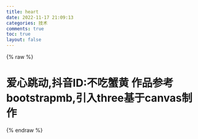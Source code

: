 ```yaml
---
title: heart
date: 2022-11-17 21:09:13
categories: 技术 
comments: true
toc: true
layout: false
---
```


{% raw %}
<!DOCTYPE html>
<html lang="en">

<head>
  <meta charset="UTF-8">
  <title>爱心跳动,3D拖拽搬</title>
  <link rel="stylesheet" href="./css/style.css">

</head>
<h1>爱心跳动,抖音ID:不吃蟹黄 作品参考bootstrapmb,引入three基于canvas制作</h1>
<!-- 抖音ID:不吃蟹黄 -->

<body>

  <script src='./js/three.min.js'></script>
  <!-- <script src='./js/MeshSurfaceSampler.js'></script> -->
  <script src='./js/TrackballControls.js'></script>
  <script src='./js/simplex-noise.js'></script>
  <script src='./js/OBJLoader.js'></script>
  <script src='./js/gsap.min.js'></script>
  <script src="./js/script.js"></script>


  <script>


    (function () {
      const _face = new THREE.Triangle();

      const _color = new THREE.Vector3();

      class MeshSurfaceSampler {

        constructor(mesh) {

          let geometry = mesh.geometry;

          if (!geometry.isBufferGeometry || geometry.attributes.position.itemSize !== 3) {

            throw new Error('THREE.MeshSurfaceSampler: Requires BufferGeometry triangle mesh.');

          }

          if (geometry.index) {

            console.warn('THREE.MeshSurfaceSampler: Converting geometry to non-indexed BufferGeometry.');
            geometry = geometry.toNonIndexed();

          }

          this.geometry = geometry;
          this.randomFunction = Math.random;
          this.positionAttribute = this.geometry.getAttribute('position');
          this.colorAttribute = this.geometry.getAttribute('color');
          this.weightAttribute = null;
          this.distribution = null;

        }

        setWeightAttribute(name) {

          this.weightAttribute = name ? this.geometry.getAttribute(name) : null;
          return this;

        }

        build() {

          const positionAttribute = this.positionAttribute;
          const weightAttribute = this.weightAttribute;
          const faceWeights = new Float32Array(positionAttribute.count / 3); // Accumulate weights for each mesh face.

          for (let i = 0; i < positionAttribute.count; i += 3) {

            let faceWeight = 1;

            if (weightAttribute) {

              faceWeight = weightAttribute.getX(i) + weightAttribute.getX(i + 1) + weightAttribute.getX(i + 2);

            }

            _face.a.fromBufferAttribute(positionAttribute, i);

            _face.b.fromBufferAttribute(positionAttribute, i + 1);

            _face.c.fromBufferAttribute(positionAttribute, i + 2);

            faceWeight *= _face.getArea();
            faceWeights[i / 3] = faceWeight;

          } // Store cumulative total face weights in an array, where weight index
          // corresponds to face index.


          this.distribution = new Float32Array(positionAttribute.count / 3);
          let cumulativeTotal = 0;

          for (let i = 0; i < faceWeights.length; i++) {

            cumulativeTotal += faceWeights[i];
            this.distribution[i] = cumulativeTotal;

          }

          return this;

        }

        setRandomGenerator(randomFunction) {

          this.randomFunction = randomFunction;
          return this;

        }

        sample(targetPosition, targetNormal, targetColor) {

          const cumulativeTotal = this.distribution[this.distribution.length - 1];
          const faceIndex = this.binarySearch(this.randomFunction() * cumulativeTotal);
          return this.sampleFace(faceIndex, targetPosition, targetNormal, targetColor);

        }

        binarySearch(x) {

          const dist = this.distribution;
          let start = 0;
          let end = dist.length - 1;
          let index = - 1;

          while (start <= end) {

            const mid = Math.ceil((start + end) / 2);

            if (mid === 0 || dist[mid - 1] <= x && dist[mid] > x) {

              index = mid;
              break;

            } else if (x < dist[mid]) {

              end = mid - 1;

            } else {

              start = mid + 1;

            }

          }

          return index;

        }

        sampleFace(faceIndex, targetPosition, targetNormal, targetColor) {

          let u = this.randomFunction();
          let v = this.randomFunction();

          if (u + v > 1) {

            u = 1 - u;
            v = 1 - v;

          }

          _face.a.fromBufferAttribute(this.positionAttribute, faceIndex * 3);

          _face.b.fromBufferAttribute(this.positionAttribute, faceIndex * 3 + 1);

          _face.c.fromBufferAttribute(this.positionAttribute, faceIndex * 3 + 2);

          targetPosition.set(0, 0, 0).addScaledVector(_face.a, u).addScaledVector(_face.b, v).addScaledVector(_face.c, 1 - (u + v));

          if (targetNormal !== undefined) {

            _face.getNormal(targetNormal);

          }

          if (targetColor !== undefined && this.colorAttribute !== undefined) {

            _face.a.fromBufferAttribute(this.colorAttribute, faceIndex * 3);

            _face.b.fromBufferAttribute(this.colorAttribute, faceIndex * 3 + 1);

            _face.c.fromBufferAttribute(this.colorAttribute, faceIndex * 3 + 2);

            _color.set(0, 0, 0).addScaledVector(_face.a, u).addScaledVector(_face.b, v).addScaledVector(_face.c, 1 - (u + v));

            targetColor.r = _color.x;
            targetColor.g = _color.y;
            targetColor.b = _color.z;
          }
          return this;

        }

      }

      THREE.MeshSurfaceSampler = MeshSurfaceSampler;

    })();

  </script>
  <script>
    (function () {

      const _object_pattern = /^[og]\s*(.+)?/; // mtllib file_reference

      const _material_library_pattern = /^mtllib /; // usemtl material_name

      const _material_use_pattern = /^usemtl /; // usemap map_name

      const _map_use_pattern = /^usemap /;

      const _vA = new THREE.Vector3();

      const _vB = new THREE.Vector3();

      const _vC = new THREE.Vector3();

      const _ab = new THREE.Vector3();

      const _cb = new THREE.Vector3();

      function ParserState() {

        const state = {
          objects: [],
          object: {},
          vertices: [],
          normals: [],
          colors: [],
          uvs: [],
          materials: {},
          materialLibraries: [],
          startObject: function (name, fromDeclaration) {

            // If the current object (initial from reset) is not from a g/o declaration in the parsed
            // file. We need to use it for the first parsed g/o to keep things in sync.
            if (this.object && this.object.fromDeclaration === false) {

              this.object.name = name;
              this.object.fromDeclaration = fromDeclaration !== false;
              return;

            }

            const previousMaterial = this.object && typeof this.object.currentMaterial === 'function' ? this.object.currentMaterial() : undefined;

            if (this.object && typeof this.object._finalize === 'function') {

              this.object._finalize(true);

            }

            this.object = {
              name: name || '',
              fromDeclaration: fromDeclaration !== false,
              geometry: {
                vertices: [],
                normals: [],
                colors: [],
                uvs: [],
                hasUVIndices: false
              },
              materials: [],
              smooth: true,
              startMaterial: function (name, libraries) {

                const previous = this._finalize(false); // New usemtl declaration overwrites an inherited material, except if faces were declared
                // after the material, then it must be preserved for proper MultiMaterial continuation.


                if (previous && (previous.inherited || previous.groupCount <= 0)) {

                  this.materials.splice(previous.index, 1);

                }

                const material = {
                  index: this.materials.length,
                  name: name || '',
                  mtllib: Array.isArray(libraries) && libraries.length > 0 ? libraries[libraries.length - 1] : '',
                  smooth: previous !== undefined ? previous.smooth : this.smooth,
                  groupStart: previous !== undefined ? previous.groupEnd : 0,
                  groupEnd: - 1,
                  groupCount: - 1,
                  inherited: false,
                  clone: function (index) {

                    const cloned = {
                      index: typeof index === 'number' ? index : this.index,
                      name: this.name,
                      mtllib: this.mtllib,
                      smooth: this.smooth,
                      groupStart: 0,
                      groupEnd: - 1,
                      groupCount: - 1,
                      inherited: false
                    };
                    cloned.clone = this.clone.bind(cloned);
                    return cloned;

                  }
                };
                this.materials.push(material);
                return material;

              },
              currentMaterial: function () {

                if (this.materials.length > 0) {

                  return this.materials[this.materials.length - 1];

                }

                return undefined;

              },
              _finalize: function (end) {

                const lastMultiMaterial = this.currentMaterial();

                if (lastMultiMaterial && lastMultiMaterial.groupEnd === - 1) {

                  lastMultiMaterial.groupEnd = this.geometry.vertices.length / 3;
                  lastMultiMaterial.groupCount = lastMultiMaterial.groupEnd - lastMultiMaterial.groupStart;
                  lastMultiMaterial.inherited = false;

                } // Ignore objects tail materials if no face declarations followed them before a new o/g started.


                if (end && this.materials.length > 1) {

                  for (let mi = this.materials.length - 1; mi >= 0; mi--) {

                    if (this.materials[mi].groupCount <= 0) {

                      this.materials.splice(mi, 1);

                    }

                  }

                } // Guarantee at least one empty material, this makes the creation later more straight forward.


                if (end && this.materials.length === 0) {

                  this.materials.push({
                    name: '',
                    smooth: this.smooth
                  });

                }

                return lastMultiMaterial;

              }
            }; // Inherit previous objects material.
            // Spec tells us that a declared material must be set to all objects until a new material is declared.
            // If a usemtl declaration is encountered while this new object is being parsed, it will
            // overwrite the inherited material. Exception being that there was already face declarations
            // to the inherited material, then it will be preserved for proper MultiMaterial continuation.

            if (previousMaterial && previousMaterial.name && typeof previousMaterial.clone === 'function') {

              const declared = previousMaterial.clone(0);
              declared.inherited = true;
              this.object.materials.push(declared);

            }

            this.objects.push(this.object);

          },
          finalize: function () {

            if (this.object && typeof this.object._finalize === 'function') {

              this.object._finalize(true);

            }

          },
          parseVertexIndex: function (value, len) {

            const index = parseInt(value, 10);
            return (index >= 0 ? index - 1 : index + len / 3) * 3;

          },
          parseNormalIndex: function (value, len) {

            const index = parseInt(value, 10);
            return (index >= 0 ? index - 1 : index + len / 3) * 3;

          },
          parseUVIndex: function (value, len) {

            const index = parseInt(value, 10);
            return (index >= 0 ? index - 1 : index + len / 2) * 2;

          },
          addVertex: function (a, b, c) {

            const src = this.vertices;
            const dst = this.object.geometry.vertices;
            dst.push(src[a + 0], src[a + 1], src[a + 2]);
            dst.push(src[b + 0], src[b + 1], src[b + 2]);
            dst.push(src[c + 0], src[c + 1], src[c + 2]);

          },
          addVertexPoint: function (a) {

            const src = this.vertices;
            const dst = this.object.geometry.vertices;
            dst.push(src[a + 0], src[a + 1], src[a + 2]);

          },
          addVertexLine: function (a) {

            const src = this.vertices;
            const dst = this.object.geometry.vertices;
            dst.push(src[a + 0], src[a + 1], src[a + 2]);

          },
          addNormal: function (a, b, c) {

            const src = this.normals;
            const dst = this.object.geometry.normals;
            dst.push(src[a + 0], src[a + 1], src[a + 2]);
            dst.push(src[b + 0], src[b + 1], src[b + 2]);
            dst.push(src[c + 0], src[c + 1], src[c + 2]);

          },
          addFaceNormal: function (a, b, c) {

            const src = this.vertices;
            const dst = this.object.geometry.normals;

            _vA.fromArray(src, a);

            _vB.fromArray(src, b);

            _vC.fromArray(src, c);

            _cb.subVectors(_vC, _vB);

            _ab.subVectors(_vA, _vB);

            _cb.cross(_ab);

            _cb.normalize();

            dst.push(_cb.x, _cb.y, _cb.z);
            dst.push(_cb.x, _cb.y, _cb.z);
            dst.push(_cb.x, _cb.y, _cb.z);

          },
          addColor: function (a, b, c) {

            const src = this.colors;
            const dst = this.object.geometry.colors;
            if (src[a] !== undefined) dst.push(src[a + 0], src[a + 1], src[a + 2]);
            if (src[b] !== undefined) dst.push(src[b + 0], src[b + 1], src[b + 2]);
            if (src[c] !== undefined) dst.push(src[c + 0], src[c + 1], src[c + 2]);

          },
          addUV: function (a, b, c) {

            const src = this.uvs;
            const dst = this.object.geometry.uvs;
            dst.push(src[a + 0], src[a + 1]);
            dst.push(src[b + 0], src[b + 1]);
            dst.push(src[c + 0], src[c + 1]);

          },
          addDefaultUV: function () {

            const dst = this.object.geometry.uvs;
            dst.push(0, 0);
            dst.push(0, 0);
            dst.push(0, 0);

          },
          addUVLine: function (a) {

            const src = this.uvs;
            const dst = this.object.geometry.uvs;
            dst.push(src[a + 0], src[a + 1]);

          },
          addFace: function (a, b, c, ua, ub, uc, na, nb, nc) {

            const vLen = this.vertices.length;
            let ia = this.parseVertexIndex(a, vLen);
            let ib = this.parseVertexIndex(b, vLen);
            let ic = this.parseVertexIndex(c, vLen);
            this.addVertex(ia, ib, ic);
            this.addColor(ia, ib, ic); // normals

            if (na !== undefined && na !== '') {

              const nLen = this.normals.length;
              ia = this.parseNormalIndex(na, nLen);
              ib = this.parseNormalIndex(nb, nLen);
              ic = this.parseNormalIndex(nc, nLen);
              this.addNormal(ia, ib, ic);

            } else {

              this.addFaceNormal(ia, ib, ic);

            } // uvs


            if (ua !== undefined && ua !== '') {

              const uvLen = this.uvs.length;
              ia = this.parseUVIndex(ua, uvLen);
              ib = this.parseUVIndex(ub, uvLen);
              ic = this.parseUVIndex(uc, uvLen);
              this.addUV(ia, ib, ic);
              this.object.geometry.hasUVIndices = true;

            } else {

              // add placeholder values (for inconsistent face definitions)
              this.addDefaultUV();

            }

          },
          addPointGeometry: function (vertices) {

            this.object.geometry.type = 'Points';
            const vLen = this.vertices.length;

            for (let vi = 0, l = vertices.length; vi < l; vi++) {

              const index = this.parseVertexIndex(vertices[vi], vLen);
              this.addVertexPoint(index);
              this.addColor(index);

            }

          },
          addLineGeometry: function (vertices, uvs) {

            this.object.geometry.type = 'Line';
            const vLen = this.vertices.length;
            const uvLen = this.uvs.length;

            for (let vi = 0, l = vertices.length; vi < l; vi++) {

              this.addVertexLine(this.parseVertexIndex(vertices[vi], vLen));

            }

            for (let uvi = 0, l = uvs.length; uvi < l; uvi++) {

              this.addUVLine(this.parseUVIndex(uvs[uvi], uvLen));

            }

          }
        };
        state.startObject('', false);
        return state;

      } //


      class OBJLoader extends THREE.Loader {

        constructor(manager) {

          super(manager);
          this.materials = null;

        }

        load(url, onLoad, onProgress, onError) {

          const scope = this;
          const loader = new THREE.FileLoader(this.manager);
          loader.setPath(this.path);
          loader.setRequestHeader(this.requestHeader);
          loader.setWithCredentials(this.withCredentials);
          loader.load(url, function (text) {

            try {

              onLoad(scope.parse(text));

            } catch (e) {

              if (onError) {

                onError(e);

              } else {

                console.error(e);

              }

              scope.manager.itemError(url);

            }

          }, onProgress, onError);

        }

        setMaterials(materials) {

          this.materials = materials;
          return this;

        }

        parse(text) {

          const state = new ParserState();

          if (text.indexOf('\r\n') !== - 1) {

            // This is faster than String.split with regex that splits on both
            text = text.replace(/\r\n/g, '\n');

          }

          if (text.indexOf('\\\n') !== - 1) {

            // join lines separated by a line continuation character (\)
            text = text.replace(/\\\n/g, '');

          }

          const lines = text.split('\n');
          let line = '',
            lineFirstChar = '';
          let lineLength = 0;
          let result = []; // Faster to just trim left side of the line. Use if available.

          const trimLeft = typeof ''.trimLeft === 'function';

          for (let i = 0, l = lines.length; i < l; i++) {

            line = lines[i];
            line = trimLeft ? line.trimLeft() : line.trim();
            lineLength = line.length;
            if (lineLength === 0) continue;
            lineFirstChar = line.charAt(0); // @todo invoke passed in handler if any

            if (lineFirstChar === '#') continue;

            if (lineFirstChar === 'v') {

              const data = line.split(/\s+/);

              switch (data[0]) {

                case 'v':
                  state.vertices.push(parseFloat(data[1]), parseFloat(data[2]), parseFloat(data[3]));

                  if (data.length >= 7) {

                    state.colors.push(parseFloat(data[4]), parseFloat(data[5]), parseFloat(data[6]));

                  } else {

                    // if no colors are defined, add placeholders so color and vertex indices match
                    state.colors.push(undefined, undefined, undefined);

                  }

                  break;

                case 'vn':
                  state.normals.push(parseFloat(data[1]), parseFloat(data[2]), parseFloat(data[3]));
                  break;

                case 'vt':
                  state.uvs.push(parseFloat(data[1]), parseFloat(data[2]));
                  break;

              }

            } else if (lineFirstChar === 'f') {

              const lineData = line.substr(1).trim();
              const vertexData = lineData.split(/\s+/);
              const faceVertices = []; // Parse the face vertex data into an easy to work with format

              for (let j = 0, jl = vertexData.length; j < jl; j++) {

                const vertex = vertexData[j];

                if (vertex.length > 0) {

                  const vertexParts = vertex.split('/');
                  faceVertices.push(vertexParts);

                }

              } // Draw an edge between the first vertex and all subsequent vertices to form an n-gon


              const v1 = faceVertices[0];

              for (let j = 1, jl = faceVertices.length - 1; j < jl; j++) {

                const v2 = faceVertices[j];
                const v3 = faceVertices[j + 1];
                state.addFace(v1[0], v2[0], v3[0], v1[1], v2[1], v3[1], v1[2], v2[2], v3[2]);

              }

            } else if (lineFirstChar === 'l') {

              const lineParts = line.substring(1).trim().split(' ');
              let lineVertices = [];
              const lineUVs = [];

              if (line.indexOf('/') === - 1) {

                lineVertices = lineParts;

              } else {

                for (let li = 0, llen = lineParts.length; li < llen; li++) {

                  const parts = lineParts[li].split('/');
                  if (parts[0] !== '') lineVertices.push(parts[0]);
                  if (parts[1] !== '') lineUVs.push(parts[1]);

                }

              }

              state.addLineGeometry(lineVertices, lineUVs);

            } else if (lineFirstChar === 'p') {

              const lineData = line.substr(1).trim();
              const pointData = lineData.split(' ');
              state.addPointGeometry(pointData);

            } else if ((result = _object_pattern.exec(line)) !== null) {

              // o object_name
              // or
              // g group_name
              // WORKAROUND: https://bugs.chromium.org/p/v8/issues/detail?id=2869
              // let name = result[ 0 ].substr( 1 ).trim();
              const name = (' ' + result[0].substr(1).trim()).substr(1);
              state.startObject(name);

            } else if (_material_use_pattern.test(line)) {

              // material
              state.object.startMaterial(line.substring(7).trim(), state.materialLibraries);

            } else if (_material_library_pattern.test(line)) {

              // mtl file
              state.materialLibraries.push(line.substring(7).trim());

            } else if (_map_use_pattern.test(line)) {

              // the line is parsed but ignored since the loader assumes textures are defined MTL files
              // (according to https://www.okino.com/conv/imp_wave.htm, 'usemap' is the old-style Wavefront texture reference method)
              console.warn('THREE.OBJLoader: Rendering identifier "usemap" not supported. Textures must be defined in MTL files.');

            } else if (lineFirstChar === 's') {

              result = line.split(' '); // smooth shading
              // @todo Handle files that have varying smooth values for a set of faces inside one geometry,
              // but does not define a usemtl for each face set.
              // This should be detected and a dummy material created (later MultiMaterial and geometry groups).
              // This requires some care to not create extra material on each smooth value for "normal" obj files.
              // where explicit usemtl defines geometry groups.
              // Example asset: examples/models/obj/cerberus/Cerberus.obj

              /*
               * http://paulbourke.net/dataformats/obj/
               * or
               * http://www.cs.utah.edu/~boulos/cs3505/obj_spec.pdf
               *
               * From chapter "Grouping" Syntax explanation "s group_number":
               * "group_number is the smoothing group number. To turn off smoothing groups, use a value of 0 or off.
               * Polygonal elements use group numbers to put elements in different smoothing groups. For free-form
               * surfaces, smoothing groups are either turned on or off; there is no difference between values greater
               * than 0."
               */

              if (result.length > 1) {

                const value = result[1].trim().toLowerCase();
                state.object.smooth = value !== '0' && value !== 'off';

              } else {

                // ZBrush can produce "s" lines #11707
                state.object.smooth = true;

              }

              const material = state.object.currentMaterial();
              if (material) material.smooth = state.object.smooth;

            } else {

              // Handle null terminated files without exception
              if (line === '\0') continue;
              console.warn('THREE.OBJLoader: Unexpected line: "' + line + '"');

            }

          }

          state.finalize();
          const container = new THREE.Group();
          container.materialLibraries = [].concat(state.materialLibraries);
          const hasPrimitives = !(state.objects.length === 1 && state.objects[0].geometry.vertices.length === 0);

          if (hasPrimitives === true) {

            for (let i = 0, l = state.objects.length; i < l; i++) {

              const object = state.objects[i];
              const geometry = object.geometry;
              const materials = object.materials;
              const isLine = geometry.type === 'Line';
              const isPoints = geometry.type === 'Points';
              let hasVertexColors = false; // Skip o/g line declarations that did not follow with any faces

              if (geometry.vertices.length === 0) continue;
              const buffergeometry = new THREE.BufferGeometry();
              buffergeometry.setAttribute('position', new THREE.Float32BufferAttribute(geometry.vertices, 3));

              if (geometry.normals.length > 0) {

                buffergeometry.setAttribute('normal', new THREE.Float32BufferAttribute(geometry.normals, 3));

              }

              if (geometry.colors.length > 0) {

                hasVertexColors = true;
                buffergeometry.setAttribute('color', new THREE.Float32BufferAttribute(geometry.colors, 3));

              }

              if (geometry.hasUVIndices === true) {

                buffergeometry.setAttribute('uv', new THREE.Float32BufferAttribute(geometry.uvs, 2));

              } // Create materials


              const createdMaterials = [];

              for (let mi = 0, miLen = materials.length; mi < miLen; mi++) {

                const sourceMaterial = materials[mi];
                const materialHash = sourceMaterial.name + '_' + sourceMaterial.smooth + '_' + hasVertexColors;
                let material = state.materials[materialHash];

                if (this.materials !== null) {

                  material = this.materials.create(sourceMaterial.name); // mtl etc. loaders probably can't create line materials correctly, copy properties to a line material.

                  if (isLine && material && !(material instanceof THREE.LineBasicMaterial)) {

                    const materialLine = new THREE.LineBasicMaterial();
                    THREE.Material.prototype.copy.call(materialLine, material);
                    materialLine.color.copy(material.color);
                    material = materialLine;

                  } else if (isPoints && material && !(material instanceof THREE.PointsMaterial)) {

                    const materialPoints = new THREE.PointsMaterial({
                      size: 10,
                      sizeAttenuation: false
                    });
                    THREE.Material.prototype.copy.call(materialPoints, material);
                    materialPoints.color.copy(material.color);
                    materialPoints.map = material.map;
                    material = materialPoints;

                  }

                }

                if (material === undefined) {

                  if (isLine) {

                    material = new THREE.LineBasicMaterial();

                  } else if (isPoints) {

                    material = new THREE.PointsMaterial({
                      size: 1,
                      sizeAttenuation: false
                    });

                  } else {

                    material = new THREE.MeshPhongMaterial();

                  }

                  material.name = sourceMaterial.name;
                  material.flatShading = sourceMaterial.smooth ? false : true;
                  material.vertexColors = hasVertexColors;
                  state.materials[materialHash] = material;

                }

                createdMaterials.push(material);

              } // Create mesh


              let mesh;

              if (createdMaterials.length > 1) {

                for (let mi = 0, miLen = materials.length; mi < miLen; mi++) {

                  const sourceMaterial = materials[mi];
                  buffergeometry.addGroup(sourceMaterial.groupStart, sourceMaterial.groupCount, mi);

                }

                if (isLine) {

                  mesh = new THREE.LineSegments(buffergeometry, createdMaterials);

                } else if (isPoints) {

                  mesh = new THREE.Points(buffergeometry, createdMaterials);

                } else {

                  mesh = new THREE.Mesh(buffergeometry, createdMaterials);

                }

              } else {

                if (isLine) {

                  mesh = new THREE.LineSegments(buffergeometry, createdMaterials[0]);

                } else if (isPoints) {

                  mesh = new THREE.Points(buffergeometry, createdMaterials[0]);

                } else {

                  mesh = new THREE.Mesh(buffergeometry, createdMaterials[0]);

                }

              }

              mesh.name = object.name;
              container.add(mesh);

            }

          } else {

            // if there is only the default parser state object with no geometry data, interpret data as point cloud
            if (state.vertices.length > 0) {

              const material = new THREE.PointsMaterial({
                size: 1,
                sizeAttenuation: false
              });
              const buffergeometry = new THREE.BufferGeometry();
              buffergeometry.setAttribute('position', new THREE.Float32BufferAttribute(state.vertices, 3));

              if (state.colors.length > 0 && state.colors[0] !== undefined) {

                buffergeometry.setAttribute('color', new THREE.Float32BufferAttribute(state.colors, 3));
                material.vertexColors = true;

              }

              const points = new THREE.Points(buffergeometry, material);
              container.add(points);

            }

          }

          return container;

        }

      }

      THREE.OBJLoader = OBJLoader;

    })();

  </script>
</body>

</html>
  {% endraw %}
